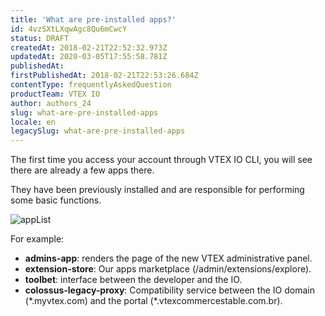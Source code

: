 ```yaml
---
title: 'What are pre-installed apps?'
id: 4vzSXtLXqwAgc8Qu6mCwcY
status: DRAFT
createdAt: 2018-02-21T22:52:32.973Z
updatedAt: 2020-03-05T17:55:58.781Z
publishedAt: 
firstPublishedAt: 2018-02-21T22:53:26.684Z
contentType: frequentlyAskedQuestion
productTeam: VTEX IO
author: authors_24
slug: what-are-pre-installed-apps
locale: en
legacySlug: what-are-pre-installed-apps
---
```


The first time you access your account through VTEX IO CLI, you will see there are already a few apps there.

They have been previously installed and are responsible for performing some basic functions.

![appList](//images.contentful.com/alneenqid6w5/23dywoz95GmeAOkuwe8WWq/d1097f363859c30abd67e699fa0d23ed/appList.png)

For example:
- __admins-app__: renders the page of the new VTEX administrative panel.
- __extension-store__: Our apps marketplace (/admin/extensions/explore).
- __toolbet__: interface between the developer and the IO.
- __colossus-legacy-proxy__: Compatibility service between the IO domain (\*.myvtex.com) and the portal (\*.vtexcommercestable.com.br).
